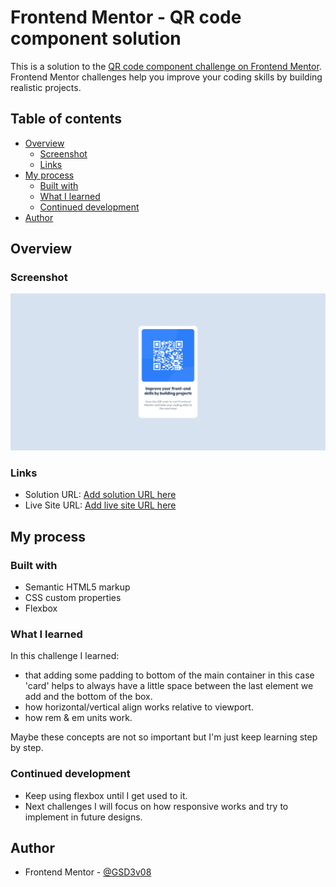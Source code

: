 # Frontend Mentor - QR code component solution

This is a solution to the [QR code component challenge on Frontend Mentor](https://www.frontendmentor.io/challenges/qr-code-component-iux_sIO_H). Frontend Mentor challenges help you improve your coding skills by building realistic projects. 

## Table of contents

- [Overview](#overview)
  - [Screenshot](#screenshot)
  - [Links](#links)
- [My process](#my-process)
  - [Built with](#built-with)
  - [What I learned](#what-i-learned)
  - [Continued development](#continued-development)
- [Author](#author)


## Overview

### Screenshot

![](./screenshot.jpg)

### Links

- Solution URL: [Add solution URL here](https://github.com/GSD3v08/qr-code)
- Live Site URL: [Add live site URL here](https://gsd3v08.github.io/qr-code/)

## My process

### Built with

- Semantic HTML5 markup
- CSS custom properties
- Flexbox

### What I learned

In this challenge I learned:
- that adding some padding to bottom of the main container in this case 'card' helps to always have a little space between the last element we add and the bottom of the box.
- how horizontal/vertical align works relative to viewport. 
- how rem & em units work.

Maybe these concepts are not so important but I'm just keep learning step by step.



### Continued development

- Keep using flexbox until I get used to it.
- Next challenges I will focus on how responsive works and try to implement in future designs.


## Author

- Frontend Mentor - [@GSD3v08](https://www.frontendmentor.io/profile/GSD3v08)

